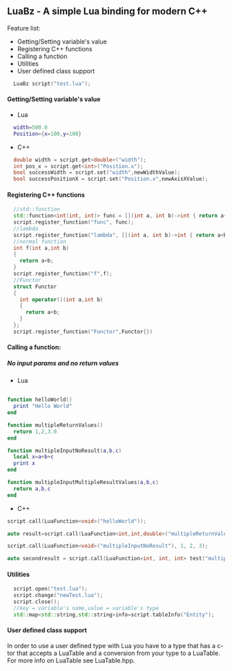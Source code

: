 ## LuaBz - A simple Lua binding for modern C++

Feature list:
 * Getting/Setting variable's value
 * Registering C++ functions
 * Calling a function
 * Utilities
 * User defined class support


```cpp
  LuaBz script("test.lua");
```
#### Getting/Setting variable's value

* Lua 
```lua
  width=500.0
  Position={x=100,y=100}
```
* C++
```cpp
  double width = script.get<double>("width");
  int pos_x = script.get<int>("Position.x");
  bool successWidth = script.set("width",newWidthValue);
  bool successPositionX = script.set("Position.x",newAxisXValue);
```
#### Registering C++ functions
```cpp
  //std::function
  std::function<int(int, int)> func = [](int a, int b)->int { return a+b; };
  script.register_function("func", func);
  //lambda
  script.register_function("lambda", [](int a, int b)->int { return a+b; });
  //normal function
  int f(int a,int b)
  {
    return a+b;
  }
  script.register_function("f",f);
  //Functor
  struct Functor
  {
    int operator()(int a,int b)
    {
      return a+b;
    }
  };
  script.register_function("Functor",Functor{})
```
#### Calling a function:
##### No input params and no return values
* Lua
```lua
	
function helloWorld()
  print "Hello World"
end

function multipleReturnValues()
  return 1,2,3.0
end

function multipleInputNoResult(a,b,c)
  local x=a+b+c
  print x
end

function multipleInputMultipleResultValues(a,b,c)
  return a,b,c
end
```
* C++
```cpp
script.call(LuaFunction<void>("helloWorld"));

auto result=script.call(LuaFunction<int,int,double>("multipleReturnValues"));

script.call(LuaFunction<void>("multipleInputNoResult"), 1, 2, 3);

auto secondresult = script.call(LuaFunction<int, int, int> test("multipleInputMultipleResultValues"), 1, 2, 3); 
```
#### Utilities
```cpp
  script.open("test.lua");
  script.change("newTest.lua");
  script.close();
  //key = variable's name,value = variable's type
  std::map<std::string,std::string>info=script.tableInfo("Entity");
```
#### User defined class support
 In order to use a user defined type with Lua you have to a type that has a c-tor that accepts a LuaTable and a conversion from your type to a LuaTable.
 For more info on LuaTable see LuaTable.hpp.
